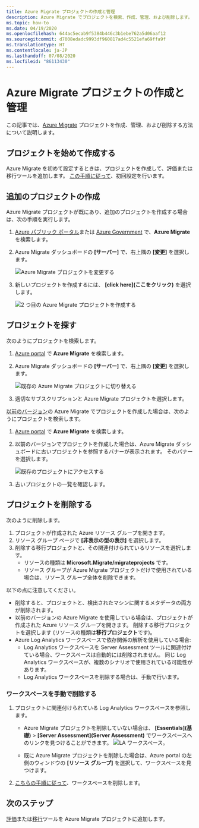 ```yaml
---
title: Azure Migrate プロジェクトの作成と管理
description: Azure Migrate でプロジェクトを検索、作成、管理、および削除します。
ms.topic: how-to
ms.date: 04/19/2020
ms.openlocfilehash: 644ac5ecab9f5384b446c3b1ebe762a5d06aaf12
ms.sourcegitcommit: d7008edadc9993df960817ad4c5521efa69ffa9f
ms.translationtype: HT
ms.contentlocale: ja-JP
ms.lasthandoff: 07/08/2020
ms.locfileid: "86113430"
---
```

# <a name="create-and-manage-azure-migrate-projects"></a>Azure Migrate プロジェクトの作成と管理

この記事では、[Azure Migrate](migrate-services-overview.md) プロジェクトを作成、管理、および削除する方法について説明します。


## <a name="create-a-project-for-the-first-time"></a>プロジェクトを始めて作成する

Azure Migrate を初めて設定するときは、プロジェクトを作成して、評価または移行ツールを追加します。 [この手順に従って](how-to-add-tool-first-time.md)、初回設定を行います。

## <a name="create-additional-projects"></a>追加のプロジェクトの作成

Azure Migrate プロジェクトが既にあり、追加のプロジェクトを作成する場合は、次の手順を実行します。  

1. [Azure パブリック ポータル](https://portal.azure.com)または [Azure Government](https://portal.azure.us) で、**Azure Migrate** を検索します。
2. Azure Migrate ダッシュボードの **[サーバー]** で、右上隅の **[変更]** を選択します。

   ![Azure Migrate プロジェクトを変更する](./media/create-manage-projects/switch-project.png)

3. 新しいプロジェクトを作成するには、 **[click here]\(ここをクリック\)** を選択します。

   ![2 つ目の Azure Migrate プロジェクトを作成する](./media/create-manage-projects/create-new-project.png)


## <a name="find-a-project"></a>プロジェクトを探す

次のようにプロジェクトを検索します。

1. [Azure portal](https://portal.azure.com) で **Azure Migrate** を検索します。
2. Azure Migrate ダッシュボードの **[サーバー]** で、右上隅の **[変更]** を選択します。

    ![既存の Azure Migrate プロジェクトに切り替える](./media/create-manage-projects/switch-project.png)

3. 適切なサブスクリプションと Azure Migrate プロジェクトを選択します。


[以前のバージョン](migrate-services-overview.md#azure-migrate-versions)の Azure Migrate でプロジェクトを作成した場合は、次のようにプロジェクトを検索します。

1. [Azure portal](https://portal.azure.com) で **Azure Migrate** を検索します。
2. 以前のバージョンでプロジェクトを作成した場合は、Azure Migrate ダッシュボードに古いプロジェクトを参照するバナーが表示されます。 そのバナーを選択します。

    ![既存のプロジェクトにアクセスする](./media/create-manage-projects/access-existing-projects.png)

3. 古いプロジェクトの一覧を確認します。


## <a name="delete-a-project"></a>プロジェクトを削除する

次のように削除します。

1. プロジェクトが作成された Azure リソース グループを開きます。
2. リソース グループ ページで **[非表示の型の表示]** を選択します。
3. 削除する移行プロジェクトと、その関連付けられているリソースを選択します。
    - リソースの種類は **Microsoft.Migrate/migrateprojects** です。
    - リソース グループが Azure Migrate プロジェクトだけで使用されている場合は、リソース グループ全体を削除できます。


以下の点に注意してください。

- 削除すると、プロジェクトと、検出されたマシンに関するメタデータの両方が削除されます。
- 以前のバージョンの Azure Migrate を使用している場合は、プロジェクトが作成された Azure リソース グループを開きます。 削除する移行プロジェクトを選択します (リソースの種類は**移行プロジェクト**です)。
- Azure Log Analytics ワークスペースで依存関係の解析を使用している場合:
    - Log Analytics ワークスペースを Server Assessment ツールに関連付けている場合、ワークスペースは自動的には削除されません。 同じ Log Analytics ワークスペースが、複数のシナリオで使用されている可能性があります。
    - Log Analytics ワークスペースを削除する場合は、手動で行います。

### <a name="delete-a-workspace-manually"></a>ワークスペースを手動で削除する

1. プロジェクトに関連付けられている Log Analytics ワークスペースを参照します。

    - Azure Migrate プロジェクトを削除していない場合は、 **[Essentials]\(基礎\)**  >  **[Server Assessment]\(Server Assessment\)** でワークスペースへのリンクを見つけることができます。
       ![LA ワークスペース](./media/create-manage-projects/loganalytics-workspace.png)。
       
    - 既に Azure Migrate プロジェクトを削除した場合は、Azure portal の左側のウィンドウの **[リソース グループ]** を選択して、ワークスペースを見つけます。
       
2. [こちらの手順に従って](../azure-monitor/platform/delete-workspace.md)、ワークスペースを削除します。

## <a name="next-steps"></a>次のステップ

[評価](how-to-assess.md)または[移行](how-to-migrate.md)ツールを Azure Migrate プロジェクトに追加します。
